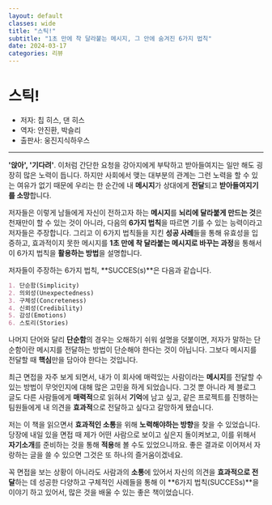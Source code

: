 ```yaml
---
layout: default
classes: wide
title: "스틱!"
subtitle: "1초 만에 착 달라붙는 메시지, 그 안에 숨겨진 6가지 법칙"
date: 2024-03-17
categories: 리뷰
---
```


# 스틱!

* 저자: 칩 히스, 댄 히스
* 역자: 안진환, 박슬리
* 출판사: 웅진지식하우스

---

**'앉아', '기다려'**. 이처럼 간단한 요청을 강아지에게 부탁하고 받아들여지는 일만 해도 굉장히 많은 노력이 듭니다. 하지만 사회에서 맺는 대부분의 관계는 그런 노력을 할 수 있는 여유가 없기 때문에 우리는 한 순간에 내 **메시지**가 상대에게 **전달**되고 **받아들여지기를 소망**합니다.

저자들은 이렇게 남들에게 자신이 전하고자 하는 **메시지**를 **뇌리에 달라붙게 만드는 것**은 천재만이 할 수 있는 것이 아니라, 다음의 **6가지 법칙**을 따르면 기를 수 있는 능력이라고 저자들은 주장합니다. 그리고 이 6가지 법칙들을 지킨 **성공 사례**들을 통해 유효성을 입증하고, 효과적이지 못한 메시지를 **1초 만에 착 달라붙는 메시지로 바꾸는 과정**을 통해서 이 6가지 법칙을 **활용하는 방법**을 설명합니다.

저자들이 주장하는 6가지 법칙, **SUCCES(s)**은 다음과 같습니다.

```md
1. 단순함(Simplicity)
2. 의외성(Unexpectedness)
3. 구체성(Concreteness)
4. 신뢰성(Credibility)
5. 감성(Emotions)
6. 스토리(Stories)
```

나머지 단어와 달리 **단순함**의 경우는 오해하기 쉬워 설명을 덧붙이면, 저자가 말하는 단순함이란 메시지를 전달하는 방법이 단순해야 한다는 것이 아닙니다. 그보다 메시지를 전달할 때 **핵심**만을 담아야 한다는 것입니다.

최근 면접을 자주 보게 되면서, 내가 이 회사에 매력있는 사람이라는 **메시지**를 전달할 수 있는 방법이 무엇인지에 대해 많은 고민을 하게 되었습니다. 그것 뿐 아니라 제 블로그 글도 다른 사람들에게 **매력적**으로 읽혀서 **기억**에 남고 싶고, 같은 프로젝트를 진행하는 팀원들에게 내 의견을 **효과적**으로 전달하고 싶다고 갈망하게 됐습니다.

저는 이 책을 읽으면서 **효과적인 소통**을 위해 **노력해야하는 방향**을 찾을 수 있었습니다. 당장에 내일 있을 면접 때 제가 어떤 사람으로 보이고 싶은지 돌이켜보고, 이를 위해서 **자기소개**를 준비하는 것을 통해 **적용**해 볼 수도 있었으니까요. 좋은 결과로 이어져서 자랑하는 글을 쓸 수 있으면 그것은 또 하나의 즐거움이겠네요.

꼭 면접을 보는 상황이 아니라도 사람과의 **소통**에 있어서 자신의 의견을 **효과적으로 전달**하는 데 성공한 다양하고 구체적인 사례들을 통해 이 **6가지 법칙(SUCCESs)**을 이야기 하고 있어서, 많은 것을 배울 수 있는 좋은 책이었습니다.

